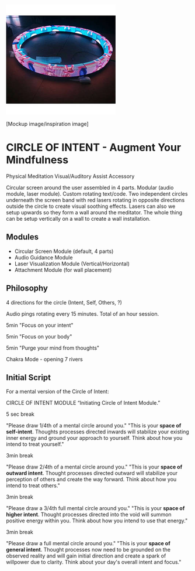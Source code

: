 ![](P5-SMD-Screen-Circular-Ring.jpg)

[Mockup image/inspiration image]

# CIRCLE OF INTENT - Augment Your Mindfulness
Physical Meditation Visual/Auditory Assist Accessory

Circular screen around the user assembled in 4 parts. Modular (audio module, laser module). Custom rotating text/code.
Two independent circles underneath the screen band with red lasers rotating in opposite directions outside the circle to create visual soothing effects. Lasers can also we setup upwards so they form a wall around the meditator. The whole thing can be setup vertically on a wall to create a wall installation.

## Modules

- Circular Screen Module (default, 4 parts)
- Audio Guidance Module
- Laser Visualization Module (Vertical/Horizontal)
- Attachment Module (for wall placement)

## Philosophy

4 directions for the circle (Intent, Self, Others, ?)

Audio pings rotating every 15 minutes. Total of an hour session.

5min "Focus on your intent"

5min "Focus on your body"

5min "Purge your mind from thoughts"

Chakra Mode - opening 7 rivers

## Initial Script
For a mental version of the Circle of Intent:

CIRCLE OF INTENT MODULE
“Initiating Circle of Intent Module.”

5 sec break

"Please draw 1/4th of a mental circle around you."
"This is your **space of self-intent**. Thoughts processes directed inwards will stabilize your existing inner energy and ground your approach to yourself. Think about how you intend to treat yourself."

3min break

"Please draw 2/4th of a mental circle around you."
"This is your **space of outward intent**. Thought processes directed outward will stabilize your perception of others and create the way forward. Think about how you intend to treat others."

3min break

"Please draw a 3/4th full mental circle around you."
"This is your **space of higher intent**. Thought processes directed into the void will summon positive energy within you. Think about how you intend to use that energy."

3min break

"Please draw a full mental circle around you."
"This is your **space of general intent**. Thought processes now need to be grounded on the observed reality and will gain initial direction and create a spark of willpower due to clarity. Think about your day's overall intent and focus."
